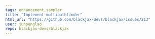 ```yaml
---
tags: enhancement,sampler
title: "Implement multipathfinder"
html_url: "https://github.com/blackjax-devs/blackjax/issues/213"
user: junpenglao
repo: blackjax-devs/blackjax
---
```


